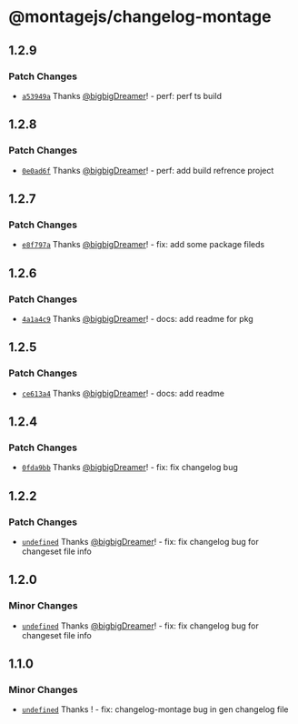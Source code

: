 # @montagejs/changelog-montage

## 1.2.9

### Patch Changes

- [`a53949a`](https://github.com/bigbigDreamer/montage/commit/a53949a) Thanks [@bigbigDreamer](https://github.com/bigbigDreamer)! - perf: perf ts build

## 1.2.8

### Patch Changes

- [`0e0ad6f`](https://github.com/bigbigDreamer/montage/commit/0e0ad6f) Thanks [@bigbigDreamer](https://github.com/bigbigDreamer)! - perf: add build refrence project

## 1.2.7

### Patch Changes

- [`e8f797a`](https://github.com/bigbigDreamer/montage/commit/e8f797a) Thanks [@bigbigDreamer](https://github.com/bigbigDreamer)! - fix: add some package fileds

## 1.2.6

### Patch Changes

- [`4a1a4c9`](https://github.com/bigbigDreamer/montage/commit/4a1a4c9) Thanks [@bigbigDreamer](https://github.com/bigbigDreamer)! - docs: add readme for pkg

## 1.2.5

### Patch Changes

- [`ce613a4`](https://github.com/bigbigDreamer/montage/commit/ce613a4) Thanks [@bigbigDreamer](https://github.com/bigbigDreamer)! - docs: add readme

## 1.2.4

### Patch Changes

- [`0fda9bb`](https://github.com/bigbigDreamer/montage/commit/0fda9bb) Thanks [@bigbigDreamer](https://github.com/bigbigDreamer)! - fix: fix changelog bug

## 1.2.2

### Patch Changes

- [`undefined`](https://github.com/bigbigDreamer/montage/commit/undefined) Thanks [@bigbigDreamer](https://github.com/bigbigDreamer)! - fix: fix changelog bug for changeset file info

## 1.2.0

### Minor Changes

- [`undefined`](https://github.com/bigbigDreamer/montage/commit/undefined) Thanks [@bigbigDreamer](https://github.com/bigbigDreamer)! - fix: fix changelog bug for changeset file info

## 1.1.0

### Minor Changes

- [`undefined`](https://github.com/bigbigDreamer/montage/commit/undefined) Thanks ! - fix: changelog-montage bug in gen changelog file
